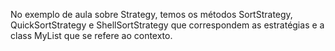 No exemplo de aula sobre Strategy, temos os métodos SortStrategy, QuickSortStrategy e ShellSortStrategy que correspondem as estratégias e
a class MyList que se refere ao contexto.